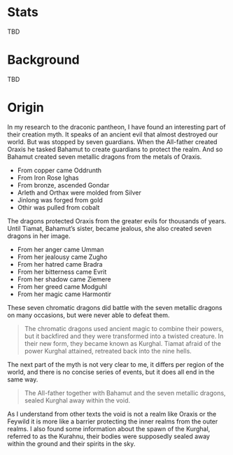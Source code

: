 <!-- TITLE: Kurghal -->
<!-- SUBTITLE: A quick summary of Kurghal -->

# Stats
TBD
# Background
TBD
# Origin
In my research to the draconic pantheon, I have found an interesting part of their creation myth. It speaks of an ancient evil that almost destroyed our world. But was stopped by seven guardians.
When the All-father created Oraxis he tasked Bahamut to create guardians to protect the realm. And so Bahamut created seven metallic dragons from the metals of Oraxis.

* From copper came Oddrunth
* From Iron Rose Ighas
* From bronze, ascended Gondar
* Arleth and Orthax were molded from Silver
* Jinlong was forged from gold
* Othir was pulled from cobalt

The dragons protected Oraxis from the greater evils for thousands of years.
Until Tiamat, Bahamut’s sister, became jealous, she also created seven dragons in her image.

* From her anger came Umman
* From her jealousy came Zugho
* From her hatred came Bradra
* From her bitterness came Evrit
* From her shadow came Ziemere
* From her greed came Modguhl
* From her magic came Harmontir

These seven chromatic dragons did battle with the seven metallic dragons on many occasions, but were never able to defeat them.
> The chromatic dragons used ancient magic to combine
their powers, but it backfired and they were
transformed into a twisted creature. In their new
form, they became known as Kurghal.
Tiamat afraid of the power Kurghal
attained, retreated back into the nine hells.

The next part of the myth is not very clear to me, it
differs per region of the world, and there is no concise
series of events, but it does all end in the same way.

> The All-father together with Bahamut and the
seven metallic dragons, sealed Kurghal
away within the void.

As I understand from other texts the void is not a
realm like Oraxis or the Feywild it is more like a barrier
protecting the inner realms from the outer realms.
I also found some information about the spawn of the
Kurghal, referred to as the Kurahnu, their bodies
were supposedly sealed away within the ground and
their spirits in the sky.